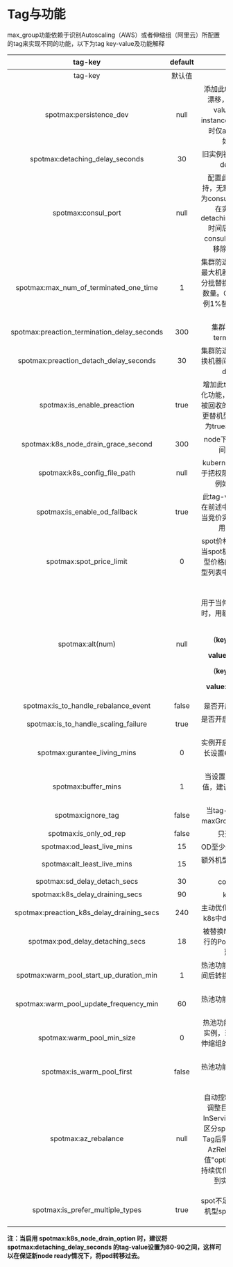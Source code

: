 # Tag与功能

max\_group功能依赖于识别Autoscaling（AWS）或者伸缩组（阿里云）所配置的tag来实现不同的功能，以下为tag key-value及功能解释

<table data-header-hidden><thead><tr><th align="center">tag-key</th><th align="center">default</th><th align="center">功能</th><th width="185" align="center">版本支持</th></tr></thead><tbody><tr><td align="center">tag-key</td><td align="center">默认值</td><td align="center">功能</td><td align="center">版本支持</td></tr><tr><td align="center">spotmax:persistence_dev</td><td align="center">null</td><td align="center">添加此tag可以进行ebs的漂移，无默认值，tag-value为非root盘在instance上的映射路径，暂时仅aws平台支持，例如：/dev/sdf</td><td align="center">AWS/ALI</td></tr><tr><td align="center">spotmax:detaching_delay_seconds</td><td align="center">30</td><td align="center">旧实例被替换时，从asg中detach延迟(s)</td><td align="center">AWS/ALI</td></tr><tr><td align="center">spotmax:consul_port</td><td align="center">null</td><td align="center">配置此参数为consul支持，无默认值，tag-value为consul agent本地端口号 在实例中断并经过detaching_delay_seconds时间后，该实例将会从consul的服务发现列表中移除，例如：8500</td><td align="center">AWS/ALI</td></tr><tr><td align="center">spotmax:max_num_of_terminated_one_time</td><td align="center">1</td><td align="center">集群防退化功能一次关闭的最大机器数，替换机器执行分批替换，每次替换的最大数量。OD实例按ASG总实例1%替换，Spot按1台替换</td><td align="center">AWS/ALI</td></tr><tr><td align="center">spotmax:preaction_termination_delay_seconds</td><td align="center">300</td><td align="center">集群防退化功能执行terminate间隔时间</td><td align="center">AWS/ALI</td></tr><tr><td align="center">spotmax:preaction_detach_delay_seconds</td><td align="center">30</td><td align="center">集群防退化功能中，将被替换机器间隔多少秒后，会被detach出asg</td><td align="center">AWS/ALI</td></tr><tr><td align="center">spotmax:is_enable_preaction</td><td align="center">true</td><td align="center">增加此tag为开启集群防退化功能，此功能为预测即将被回收的机器，并提前进行更替机型操作，tag-value为true表示为开启此功能</td><td align="center">AWS/ALI</td></tr><tr><td align="center">spotmax:k8s_node_drain_grace_second</td><td align="center">300</td><td align="center">node下的pod移出延迟时间，例如：600</td><td align="center">AWS/ALI</td></tr><tr><td align="center">spotmax:k8s_config_file_path</td><td align="center">null</td><td align="center">kubernetes 配置文件，用于把权限赋给max group，例如：xxx/config</td><td align="center">AWS/ALI</td></tr><tr><td align="center">spotmax:is_enable_od_fallback</td><td align="center">true</td><td align="center">此tag-value为true表示，在前述中断预补偿机制中，当竞价实例无法获取时，会用按需实例补充</td><td align="center">AWS/ALI</td></tr><tr><td align="center">spotmax:spot_price_limit</td><td align="center">0</td><td align="center">spot价格限制，例如 0.9， 当spot机型价格超过按需机型价格的90%，从替换机型列表中移出这个机型，例如：0.75</td><td align="center">ALI</td></tr><tr><td align="center">spotmax:alt(num)</td><td align="center">null</td><td align="center"><p>用于当伸缩组内的机器没有时，用额外的机器来替换，例子：</p><p>(<strong>key</strong>:spotmax:alt<strong>1</strong></p><p><strong>value</strong>:ecs.mn4.large)</p><p>(<strong>key</strong>:spotmax:alt<strong>2</strong></p><p><strong>value</strong>:ecs.n2.medium)</p></td><td align="center">AWS/ALI</td></tr><tr><td align="center">spotmax:is_to_handle_rebalance_event</td><td align="center">false</td><td align="center">是否开启AWS容量再平衡</td><td align="center">AWS</td></tr><tr><td align="center">spotmax:is_to_handle_scaling_failure</td><td align="center">true</td><td align="center">是否开启接收伸缩失败信息处理</td><td align="center">AWS/ALI</td></tr><tr><td align="center">spotmax:gurantee_living_mins</td><td align="center">0</td><td align="center">实例开启后不中断时长，最长设置60分钟，单位为分钟</td><td align="center">AWS/ALI</td></tr><tr><td align="center">spotmax:buffer_mins</td><td align="center">1</td><td align="center">当设置不中断时间，误差值，建议1分钟，单位为分钟</td><td align="center">AWS/ALI</td></tr><tr><td align="center">spotmax:ignore_tag</td><td align="center">false</td><td align="center">当tag-value为true时，maxGroup不管理此伸缩组</td><td align="center">AWS/ALI</td></tr><tr><td align="center">spotmax:is_only_od_rep</td><td align="center">false</td><td align="center">只开od进行替换</td><td align="center">AWS/ALI</td></tr><tr><td align="center">spotmax:od_least_live_mins</td><td align="center">15</td><td align="center">OD至少运行多长时间(Min)</td><td align="center">AWS/ALI</td></tr><tr><td align="center">spotmax:alt_least_live_mins</td><td align="center">15</td><td align="center">额外机型至少运行多长时间(Min)</td><td align="center">AWS/ALI</td></tr><tr><td align="center">spotmax:sd_delay_detach_secs</td><td align="center">30</td><td align="center">consul移除时间</td><td align="center">AWS/ALI</td></tr><tr><td align="center">spotmax:k8s_delay_draining_secs</td><td align="center">90</td><td align="center">k8s移除时间</td><td align="center">AWS/ALI</td></tr><tr><td align="center">spotmax:preaction_k8s_delay_draining_secs</td><td align="center">240</td><td align="center">主动优化时，被替换实例从k8s中drain的延迟时间(s)</td><td align="center">AWS/ALI</td></tr><tr><td align="center">spotmax:pod_delay_detaching_secs</td><td align="center">18</td><td align="center">被替换Nodeshashan个运行的Pod移除AppLabel的延迟时间(s)</td><td align="center">AWS/ALI</td></tr><tr><td align="center">spotmax:warm_pool_start_up_duration_min</td><td align="center">1</td><td align="center">热池功能：实例开机多长时间后转换停止状态，单位为分钟</td><td align="center">AWS</td></tr><tr><td align="center">spotmax:warm_pool_update_frequency_min</td><td align="center">60</td><td align="center">热池功能：实例更新频率，单位为分钟</td><td align="center">AWS</td></tr><tr><td align="center">spotmax:warm_pool_min_size</td><td align="center">0</td><td align="center">热池功能：开启多少个OD实例，当设置为-1时，为伸缩组的最大值与期望值之差</td><td align="center">AWS</td></tr><tr><td align="center">spotmax:is_warm_pool_first</td><td align="center">false</td><td align="center">热池功能：是否优先从热池补偿实例</td><td align="center">AWS</td></tr><tr><td align="center">spotmax:az_rebalance</td><td align="center">null</td><td align="center"><p></p><p>自动控制AzRebalance。调整目标为各zone的总InService实例数均衡，不区分spot还是od（删除此Tag后需要人工设置Asg的AzRebalance状态); 取值"optimize" - 功能：在持续优化时，把新实例补充到实例数最少的AZ</p></td><td align="center">AWS</td></tr><tr><td align="center">spotmax:is_prefer_multiple_types</td><td align="center">true</td><td align="center">spot不足时，优先使用额外机型spot补偿，其次使用od</td><td align="center">AWS/ALI</td></tr></tbody></table>

**注：当启用 spotmax:k8s\_node\_drain\_option 时，建议将spotmax:detaching\_delay\_seconds 的tag-value设置为80-90之间，这样可以在保证新node ready情况下，将pod转移过去。**
